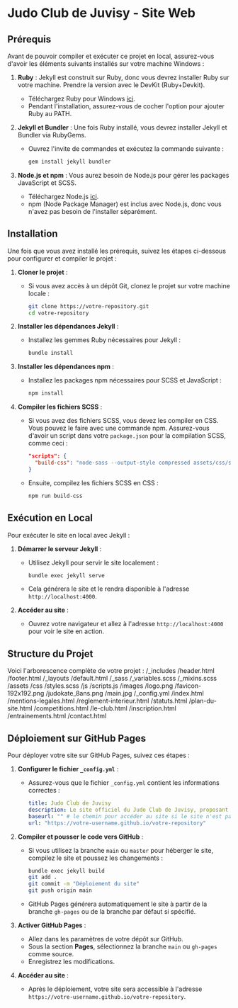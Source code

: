 # Judo Club de Juvisy - Site Web

## Prérequis

Avant de pouvoir compiler et exécuter ce projet en local, assurez-vous d'avoir les éléments suivants installés sur votre machine Windows :

1. **Ruby** : Jekyll est construit sur Ruby, donc vous devrez installer Ruby sur votre machine. Prendre la version avec le DevKit (Ruby+Devkit).
   - Téléchargez Ruby pour Windows [ici](https://rubyinstaller.org/).
   - Pendant l'installation, assurez-vous de cocher l'option pour ajouter Ruby au PATH.

2. **Jekyll et Bundler** : Une fois Ruby installé, vous devrez installer Jekyll et Bundler via RubyGems.
   - Ouvrez l'invite de commandes et exécutez la commande suivante :
     ```bash
     gem install jekyll bundler
     ```

3. **Node.js et npm** : Vous aurez besoin de Node.js pour gérer les packages JavaScript et SCSS.
   - Téléchargez Node.js [ici](https://nodejs.org/).
   - npm (Node Package Manager) est inclus avec Node.js, donc vous n'avez pas besoin de l'installer séparément.

## Installation

Une fois que vous avez installé les prérequis, suivez les étapes ci-dessous pour configurer et compiler le projet :

1. **Cloner le projet** :
   - Si vous avez accès à un dépôt Git, clonez le projet sur votre machine locale :
     ```bash
     git clone https://votre-repository.git
     cd votre-repository
     ```

2. **Installer les dépendances Jekyll** :
   - Installez les gemmes Ruby nécessaires pour Jekyll :
     ```bash
     bundle install
     ```

3. **Installer les dépendances npm** :
   - Installez les packages npm nécessaires pour SCSS et JavaScript :
     ```bash
     npm install
     ```

4. **Compiler les fichiers SCSS** :
   - Si vous avez des fichiers SCSS, vous devez les compiler en CSS. Vous pouvez le faire avec une commande npm. Assurez-vous d'avoir un script dans votre `package.json` pour la compilation SCSS, comme ceci :
     ```json
     "scripts": {
       "build-css": "node-sass --output-style compressed assets/css/styles.scss assets/css/styles.css"
     }
     ```
   - Ensuite, compilez les fichiers SCSS en CSS :
     ```bash
     npm run build-css
     ```

## Exécution en Local

Pour exécuter le site en local avec Jekyll :

1. **Démarrer le serveur Jekyll** :
   - Utilisez Jekyll pour servir le site localement :
     ```bash
     bundle exec jekyll serve
     ```
   - Cela générera le site et le rendra disponible à l'adresse `http://localhost:4000`.

2. **Accéder au site** :
   - Ouvrez votre navigateur et allez à l'adresse `http://localhost:4000` pour voir le site en action.

## Structure du Projet

Voici l'arborescence complète de votre projet :
/_includes
    /header.html
    /footer.html
/_layouts
    /default.html
/_sass
    /_variables.scss
    /_mixins.scss
/assets
    /css
        /styles.scss
    /js
        /scripts.js
    /images
        /logo.png
        /favicon-192x192.png
        /judokate_8ans.png
        /main.jpg
/_config.yml
/index.html
/mentions-legales.html
/reglement-interieur.html
/statuts.html
/plan-du-site.html
/competitions.html
/le-club.html
/inscription.html
/entrainements.html
/contact.html

## Déploiement sur GitHub Pages

Pour déployer votre site sur GitHub Pages, suivez ces étapes :

1. **Configurer le fichier `_config.yml`** :
   - Assurez-vous que le fichier `_config.yml` contient les informations correctes :
     ```yaml
     title: Judo Club de Juvisy
     description: Le site officiel du Judo Club de Juvisy, proposant des cours de judo pour tous les âges et tous les niveaux.
     baseurl: "" # le chemin pour accéder au site si le site n'est pas à la racine du domaine
     url: "https://votre-username.github.io/votre-repository"
     ```

2. **Compiler et pousser le code vers GitHub** :
   - Si vous utilisez la branche `main` ou `master` pour héberger le site, compilez le site et poussez les changements :
     ```bash
     bundle exec jekyll build
     git add .
     git commit -m "Déploiement du site"
     git push origin main
     ```
   - GitHub Pages générera automatiquement le site à partir de la branche `gh-pages` ou de la branche par défaut si spécifié.

3. **Activer GitHub Pages** :
   - Allez dans les paramètres de votre dépôt sur GitHub.
   - Sous la section **Pages**, sélectionnez la branche `main` ou `gh-pages` comme source.
   - Enregistrez les modifications.

4. **Accéder au site** :
   - Après le déploiement, votre site sera accessible à l'adresse `https://votre-username.github.io/votre-repository`.
